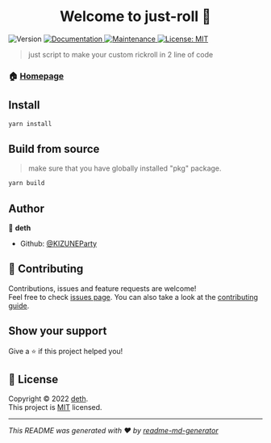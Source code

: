 <h1 align="center">Welcome to just-roll 👋</h1>
<p>
  <img alt="Version" src="https://img.shields.io/badge/version-1.0.0-blue.svg?cacheSeconds=2592000" />
  <a href="https://github.com/KIZUNEParty/just-roll#readme" target="_blank">
    <img alt="Documentation" src="https://img.shields.io/badge/documentation-yes-brightgreen.svg" />
  </a>
  <a href="https://github.com/KIZUNEParty/just-roll/graphs/commit-activity" target="_blank">
    <img alt="Maintenance" src="https://img.shields.io/badge/Maintained%3F-yes-green.svg" />
  </a>
  <a href="https://github.com/KIZUNEParty/just-roll/blob/master/LICENSE" target="_blank">
    <img alt="License: MIT" src="https://img.shields.io/github/license/KIZUNEParty/just-roll" />
  </a>
</p>

> just script to make your custom rickroll in 2 line of code

### 🏠 [Homepage](https://github.com/KIZUNEParty/just-roll#readme)

## Install

```sh
yarn install
```

## Build from source

> make sure that you have globally installed "pkg" package.

```sh
yarn build
```

## Author

👤 **deth**

* Github: [@KIZUNEParty](https://github.com/KIZUNEParty)

## 🤝 Contributing

Contributions, issues and feature requests are welcome!<br />Feel free to check [issues page](https://github.com/KIZUNEParty/just-roll/issues). You can also take a look at the [contributing guide](https://github.com/KIZUNEParty/just-roll/blob/master/CONTRIBUTING.md).

## Show your support

Give a ⭐️ if this project helped you!

## 📝 License

Copyright © 2022 [deth](https://github.com/KIZUNEParty).<br />
This project is [MIT](https://github.com/KIZUNEParty/just-roll/blob/master/LICENSE) licensed.

***
_This README was generated with ❤️ by [readme-md-generator](https://github.com/kefranabg/readme-md-generator)_
